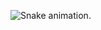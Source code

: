 
![Snake animation](https://github.com/BiaOliveira12/BiaOliveira12/blob/output/github-contribution-grid-snake.svg&theme=radical).
